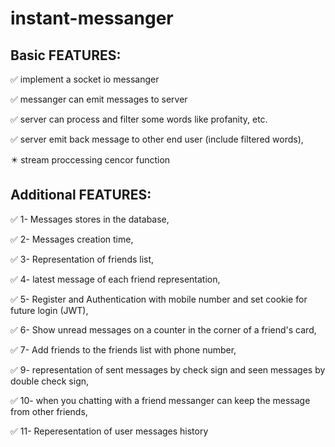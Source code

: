 # instant-messanger

## Basic FEATURES:

:white_check_mark:	implement a socket io messanger

:white_check_mark:	messanger can emit messages to server

:white_check_mark:	server can process and filter some words like profanity, etc.

:white_check_mark:	server emit back message to other end user (include filtered words),

:eight_pointed_black_star: stream proccessing cencor function 	


## Additional FEATURES:

:white_check_mark:	1- Messages stores in the database,

:white_check_mark:	2- Messages creation time, 

:white_check_mark:	3- Representation of friends list,

:white_check_mark:	4- latest message of each friend representation, 

:white_check_mark:	5- Register and Authentication with mobile number and set cookie for future login (JWT),

:white_check_mark:	6- Show unread messages on a counter in the corner of a friend's card,

:white_check_mark:	7- Add friends to the friends list with phone number, 

:white_check_mark:	9- representation of sent messages by check sign and seen messages by double check sign,

:white_check_mark:	10- when you chatting with a friend messanger can keep the message from other friends,

:white_check_mark:	11- Reperesentation of user messages history
